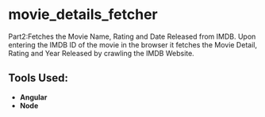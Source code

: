 # movie_details_fetcher
Part2:Fetches the Movie Name, Rating and Date Released from IMDB.
Upon entering the IMDB ID of the movie in the browser it fetches the Movie Detail, Rating and Year Released by crawling the IMDB Website.

<h2>Tools Used:</h2>
<ul>
<li>
<b>Angular</b>
</li>
<li>
<b>Node</b>
</li>
